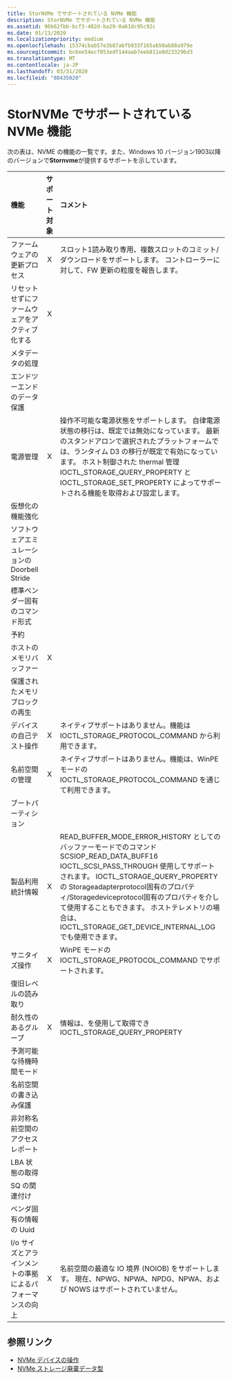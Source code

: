 ```yaml
---
title: StorNVMe でサポートされている NVMe 機能
description: StorNVMe でサポートされている NVMe 機能
ms.assetid: 96b62fbb-bcf3-402d-ba29-0a61dc95c92c
ms.date: 01/13/2020
ms.localizationpriority: medium
ms.openlocfilehash: 15374cbab57e3b87abfb933f165ab50ab88a979e
ms.sourcegitcommit: bc6ee54ecf053edf144aab7eeb811e0d233296d3
ms.translationtype: MT
ms.contentlocale: ja-JP
ms.lasthandoff: 03/31/2020
ms.locfileid: "80435020"
---
```

# <a name="nvme-features-supported-by-stornvme"></a>StorNVMe でサポートされている NVMe 機能

次の表は、NVME の機能の一覧です。また、Windows 10 バージョン1903以降のバージョンで**Stornvme**が提供するサポートを示しています。

| 機能  | サポート対象 | コメント |
| :------- | :-------: | :------- |
| ファームウェアの更新プロセス                                        | X |  スロット1読み取り専用、複数スロットのコミット/ダウンロードをサポートします。 コントローラーに対して、FW 更新の粒度を報告します。 |
| リセットせずにファームウェアをアクティブ化する                              | X | |
| メタデータの処理                                              |   | |
| エンドツーエンドのデータ保護                                     |   | |
| 電源管理                                               | X | 操作不可能な電源状態をサポートします。 自律電源状態の移行は、既定では無効になっています。 最新のスタンドアロンで選択されたプラットフォームでは、ランタイム D3 の移行が既定で有効になっています。 ホスト制御された thermal 管理 IOCTL_STORAGE_QUERY_PROPERTY と IOCTL_STORAGE_SET_PROPERTY によってサポートされる機能を取得および設定します。 |
| 仮想化の機能強化                                    |   | |
| ソフトウェアエミュレーションの Doorbell Stride                         |   | |
| 標準ベンダー固有のコマンド形式                        |   | |
| 予約                                                   |   | |
| ホストのメモリバッファー                                             | X | |
| 保護されたメモリブロックの再生                                  |   | |
| デバイスの自己テスト操作                                    | X | ネイティブサポートはありません。機能は IOCTL_STORAGE_PROTOCOL_COMMAND から利用できます。|
| 名前空間の管理                                           | X | ネイティブサポートはありません。機能は、WinPE モードの IOCTL_STORAGE_PROTOCOL_COMMAND を通じて利用できます。 |
| ブートパーティション                                                |   | |
| 製品利用統計情報                                                      | X | READ_BUFFER_MODE_ERROR_HISTORY としてのバッファーモードでのコマンド SCSIOP_READ_DATA_BUFF16 IOCTL_SCSI_PASS_THROUGH 使用してサポートされます。 IOCTL_STORAGE_QUERY_PROPERTY の Storageadapterprotocol固有のプロパティ/Storagedeviceprotocol固有のプロパティを介して使用することもできます。 ホストテレメトリの場合は、IOCTL_STORAGE_GET_DEVICE_INTERNAL_LOG でも使用できます。 |
| サニタイズ操作                                            | X | WinPE モードの IOCTL_STORAGE_PROTOCOL_COMMAND でサポートされます。 |
| 復旧レベルの読み取り                                            |   | |
| 耐久性のあるグループ                                               | X | 情報は、を使用して取得でき IOCTL_STORAGE_QUERY_PROPERTY |
| 予測可能な待機時間モード                                       |   | |
| 名前空間の書き込み保護                                     |   | |
| 非対称名前空間のアクセスレポート                          |   | |
| LBA 状態の取得                                                 |   | |
| SQ の関連付け                                                |   | |
| ベンダ固有の情報の Uuid                          |   | |
| I/o サイズとアラインメントの準拠によるパフォーマンスの向上 | X | 名前空間の最適な IO 境界 (NOIOB) をサポートします。 現在、NPWG、NPWA、NPDG、NPWA、および NOWS はサポートされていません。 |

<!---  Everything commented out was provided by Vishal but is not in NVME Spec Section 8

| Directives                                                     | X | Supports Stream and Identify directive |
|                                                                |   | |
| Version Compliance                                             | X | Compliance of version <= 1.4 |
| Recommended Arbitration Burst                                  | X | User could set any value apart from controller reported value through registry key ArbitrationBurst |
| Controller Multi-path IO                                       |   | |
| Namespace sharing capabilities                                 |   | |
| Maximum Data Transfer Size Support                             | X | |
| Runtime D3 latency                                             | X | |
| Namespace Attribute Notices event                              | X | Log the event and trigger namespace reenumeration based on change log |
| Firmware Activation Notices event                              | X | Log the event and read the log page |
| Endurance Group Event Aggregate Log Page notices event         |   | |
| Controller Attributes                                          | X | Non-operational Power State Permissive Mode and NVM Sets are checked and used |
| NVM Sets                                                       | X | |
| FRU Globally Unique Identifier                                 |   | |
| Security Send/Security Receive Support                         | X | |
| Format NVM Support                                             | X | Supported through SCSI sanitize |
| NVMe-MI Send and NVMe-MI Receive                               | X | Supported through IOCTL_STORAGE_PROTOCOL_COMMAND in WinPE mode |
| Doorbell Buffer Config Support                                 |   | |
| Abort Command Support with Specified Limits                    |   | |
| Asynchronous Event Request Support                             | X | Supports limited to event count of 4 |
| SMART Log Page Support                                         | X | Supports log page per Namespace |
| Command Supported and Effects Log Page Support                 | X | Checked for vendor specific command execution |
| Extended Data for Log Page                                     | X | Supported through IOCTL_STORAGE_QUERY_PROPERTY |
| Persistent Event Log Support                                   |   | |
| Firmware Activation maximum time support                       |   | Currently not supported even though firmware activation without reset is supported |
| Firmware Update Granularity                                    | X | |
| Keep Alive Support                                             |   | |
| Temperature Report                                             | X | WCTEMP and CCTEMP. Accessible though IOCTL_STORAGE_QUERY_PROPERTY |
| Multiple Namespaces                                            | X | Supports runtime enumeration of namespaces |
| Compare Command                                                | X | Supported through IOCTL_STORAGE_PROTOCOL_COMMAND in WinPE mode |
| Write Uncorrectable Command                                    |   | |
| Dataset Management Command                                     | X | |
| Write Zeroes                                                   |   | |
| Set Features Save Option                                       | X | Currently only used for VWC persistent setting |
| Timestamp                                                      | X | |
| Verify Command                                                 |   | |
| Fused Operations (Compare and Write)                           |   | |
| Volatile Write Cache                                           | X | |
| Atomic Write Unit Normal                                       |   | |
| NVMe Qualified Names                                           |   | |
| Namespace Thinprovisioning                                     | X | |
| NVMe Boot                                                      | X | |
| Controller Fatal Status Condition                              | X | Log the event and continue with controller re-initialization |
--->

## <a name="reference-links"></a>参照リンク
- [NVMe デバイスの操作](https://docs.microsoft.com/windows/win32/fileio/working-with-nvme-devices)
- [NVMe ストレージ廃棄データ型](https://docs.microsoft.com/windows/win32/api/winioctl/ne-winioctl-storage_protocol_nvme_data_type)
